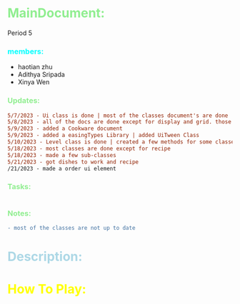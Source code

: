 # <span style="color:lightgreen;">MainDocument:</span>
Period 5
### <span style="color:cyan;">members:</span>
* haotian zhu
* Adithya Sripada
* Xinya Wen

### <span style="color:lightgreen;">Updates:</span>
```diff
5/7/2023 - Ui class is done | most of the classes document's are done 
5/8/2023 - all of the docs are done except for display and grid. those will be finished as we work
5/9/2023 - added a Cookware document
5/9/2023 - added a easingTypes Library | added UiTween Class
5/10/2023 - Level class is done | created a few methods for some classes
5/18/2023 - most classes are done except for recipe 
5/18/2023 - made a few sub-classes 
5/21/2023 - got dishes to work and recipe
/21/2023 - made a order ui element 
```
### <span style="color:lightgreen;">Tasks:</span>
```diff

```
### <span style="color:lightgreen;">Notes:</span>
```diff
- most of the classes are not up to date
```


# <span style="color:lightblue;">Description:</span> 

# <span style="color:yellow;">How To Play:</span>